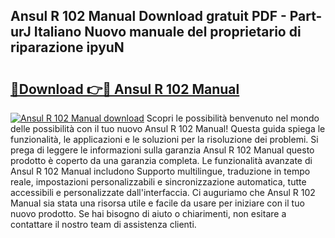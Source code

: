 ## Ansul R 102 Manual Download gratuit PDF - Part-urJ Italiano Nuovo manuale del proprietario di riparazione ipyuN

# <h2><a href="http://dfgylk.blite.top/?on=Ansul+R+102+Manual">🔗Download 👉🔴 Ansul R 102 Manual</a></h2>

[![Ansul R 102 Manual download](https://i.imgur.com/lujVjoI.png)](http://dfgylk.blite.top/?on=Ansul+R+102+Manual)
Scopri le possibilità benvenuto nel mondo delle possibilità con il tuo nuovo Ansul R 102 Manual! Questa guida spiega le funzionalità, le applicazioni e le soluzioni per la risoluzione dei problemi. Si prega di leggere le informazioni sulla garanzia Ansul R 102 Manual questo prodotto è coperto da una garanzia completa. Le funzionalità avanzate di Ansul R 102 Manual includono Supporto multilingue, traduzione in tempo reale, impostazioni personalizzabili e sincronizzazione automatica, tutte accessibili e personalizzate dall'interfaccia. Ci auguriamo che Ansul R 102 Manual sia stata una risorsa utile e facile da usare per iniziare con il tuo nuovo prodotto. Se hai bisogno di aiuto o chiarimenti, non esitare a contattare il nostro team di assistenza clienti.
